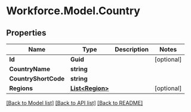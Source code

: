 # Workforce.Model.Country
## Properties

Name | Type | Description | Notes
------------ | ------------- | ------------- | -------------
**Id** | **Guid** |  | [optional] 
**CountryName** | **string** |  | 
**CountryShortCode** | **string** |  | 
**Regions** | [**List&lt;Region&gt;**](Region.md) |  | [optional] 

[[Back to Model list]](../README.md#documentation-for-models) [[Back to API list]](../README.md#documentation-for-api-endpoints) [[Back to README]](../README.md)

